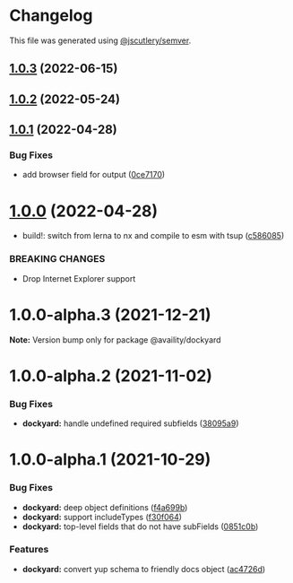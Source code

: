 # Changelog

This file was generated using [@jscutlery/semver](https://github.com/jscutlery/semver).

## [1.0.3](https://github.com/Availity/sdk-js/compare/@availity/dockyard@1.0.2...@availity/dockyard@1.0.3) (2022-06-15)



## [1.0.2](https://github.com/Availity/sdk-js/compare/@availity/dockyard@1.0.1...@availity/dockyard@1.0.2) (2022-05-24)



## [1.0.1](https://github.com/Availity/sdk-js/compare/@availity/dockyard@1.0.0...@availity/dockyard@1.0.1) (2022-04-28)


### Bug Fixes

* add browser field for output ([0ce7170](https://github.com/Availity/sdk-js/commit/0ce717075a82675b8707e4db0cc07cd4af370f3d))



# [1.0.0](https://github.com/Availity/sdk-js/compare/@availity/dockyard@1.0.0-alpha.3...@availity/dockyard@1.0.0) (2022-04-28)


* build!: switch from lerna to nx and compile to esm with tsup ([c586085](https://github.com/Availity/sdk-js/commit/c5860856ca96b743a0653d335ea00f0889132f7f))


### BREAKING CHANGES

* Drop Internet Explorer support



# 1.0.0-alpha.3 (2021-12-21)

**Note:** Version bump only for package @availity/dockyard





# 1.0.0-alpha.2 (2021-11-02)


### Bug Fixes

* **dockyard:** handle undefined required subfields ([38095a9](https://github.com/Availity/sdk-js/commit/38095a95fd64da862045a215b99d4297a0076506))





# 1.0.0-alpha.1 (2021-10-29)


### Bug Fixes

* **dockyard:** deep object definitions ([f4a699b](https://github.com/Availity/sdk-js/commit/f4a699bba8afa9aa88ed791a99a34671aa354b35))
* **dockyard:** support includeTypes ([f30f064](https://github.com/Availity/sdk-js/commit/f30f0647387a5d137b86e3fb00b6d5eb7e34c02f))
* **dockyard:** top-level fields that do not have subFields ([0851c0b](https://github.com/Availity/sdk-js/commit/0851c0be17b1928833a62247cdd78d02406aac2b))


### Features

* **dockyard:** convert yup schema to friendly docs object ([ac4726d](https://github.com/Availity/sdk-js/commit/ac4726dbde353e03410960e220337c313df6e15e))
